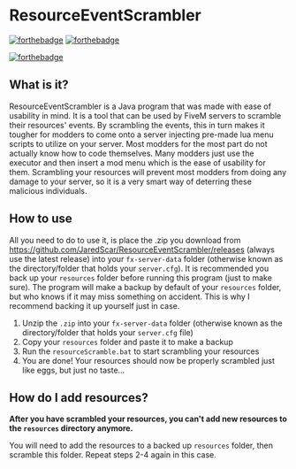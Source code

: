 # ResourceEventScrambler

[![forthebadge](https://forthebadge.com/images/badges/built-with-love.svg)](https://badger.store)
[![forthebadge](https://forthebadge.com/images/badges/made-with-java.svg)](https://forthebadge.com)

[![forthebadge](https://forthebadge.com/images/badges/check-it-out.svg)](https://github.com/JaredScar/ResourceEventScrambler/releases)

## What is it?

ResourceEventScrambler is a Java program that was made with ease of usability in mind. It is a tool 
that can be used by FiveM servers to scramble their resources' events. By scrambling the events, this 
in turn makes it tougher for modders to come onto a server injecting pre-made lua menu scripts to 
utilize on your server. Most modders for the most part do not actually know how to code themselves. 
Many modders just use the executor and then insert a mod menu which is the ease of usability for them.
Scrambling your resources will prevent most modders from doing any damage to your server, so it is a 
very smart way of deterring these malicious individuals.

## How to use
All you need to do to use it, is place the .zip you download from 
https://github.com/JaredScar/ResourceEventScrambler/releases (always use the latest release) into your
`fx-server-data` folder (otherwise known as the directory/folder that holds your `server.cfg`). It is 
recommended you back up your `resources` folder before running this program (just to make sure). The 
program will make a backup by default of your `resources` folder, but who knows if it may miss something 
on accident. This is why I recommend backing it up yourself just in case.

1. Unzip the `.zip` into your `fx-server-data` folder (otherwise known as the directory/folder that 
holds your `server.cfg` file)
2. Copy your `resources` folder and paste it to make a backup
3. Run the `resourceScramble.bat` to start scrambling your resources
4. You are done! Your resources should now be properly scrambled just like eggs, but just no taste...

## How do I add resources?
**After you have scrambled your resources, you can't add new resources to the `resources` directory anymore.**

You will need to add the resources to a backed up `resources` folder, then scramble this folder.
Repeat steps 2-4 again in this case.


